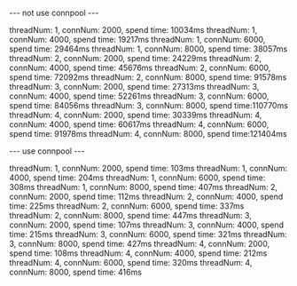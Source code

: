 
 --- not use connpool --- 

threadNum: 1, connNum: 2000, spend time: 10034ms
threadNum: 1, connNum: 4000, spend time: 19217ms
threadNum: 1, connNum: 6000, spend time: 29464ms
threadNum: 1, connNum: 8000, spend time: 38057ms
threadNum: 2, connNum: 2000, spend time: 24229ms
threadNum: 2, connNum: 4000, spend time: 45676ms
threadNum: 2, connNum: 6000, spend time: 72092ms
threadNum: 2, connNum: 8000, spend time: 91578ms
threadNum: 3, connNum: 2000, spend time: 27313ms
threadNum: 3, connNum: 4000, spend time: 52261ms
threadNum: 3, connNum: 6000, spend time: 84056ms
threadNum: 3, connNum: 8000, spend time:110770ms
threadNum: 4, connNum: 2000, spend time: 30339ms
threadNum: 4, connNum: 4000, spend time: 60617ms
threadNum: 4, connNum: 6000, spend time: 91978ms
threadNum: 4, connNum: 8000, spend time:121404ms

 --- use connpool --- 

threadNum: 1, connNum: 2000, spend time:   103ms
threadNum: 1, connNum: 4000, spend time:   204ms
threadNum: 1, connNum: 6000, spend time:   308ms
threadNum: 1, connNum: 8000, spend time:   407ms
threadNum: 2, connNum: 2000, spend time:   112ms
threadNum: 2, connNum: 4000, spend time:   225ms
threadNum: 2, connNum: 6000, spend time:   337ms
threadNum: 2, connNum: 8000, spend time:   447ms
threadNum: 3, connNum: 2000, spend time:   107ms
threadNum: 3, connNum: 4000, spend time:   215ms
threadNum: 3, connNum: 6000, spend time:   321ms
threadNum: 3, connNum: 8000, spend time:   427ms
threadNum: 4, connNum: 2000, spend time:   108ms
threadNum: 4, connNum: 4000, spend time:   212ms
threadNum: 4, connNum: 6000, spend time:   320ms
threadNum: 4, connNum: 8000, spend time:   416ms
















